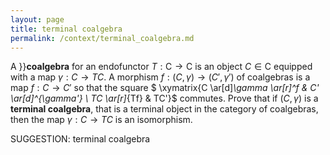 ```yaml
---
layout: page
title: terminal coalgebra
permalink: /context/terminal_coalgebra.md
---
```

 A }}**coalgebra** for an endofunctor $T : \mathsf{C} \to \mathsf{C}$ is an object $C \in \mathsf{C}$ equipped with a map $\gamma : C \to TC$. A morphism $f : (C,\gamma) \to (C',\gamma')$ of coalgebras is a map $f : C \to C'$ so that the square
$ \xymatrix{C \ar[d]_\gamma \ar[r]^f & C' \ar[d]^{\gamma'} \\ TC \ar[r]_{Tf} & TC'}$ commutes. Prove that if $(C,\gamma)$ is a **terminal coalgebra**, that is a terminal object in the category of coalgebras, then the map $\gamma : C  \to TC$ is an isomorphism.


SUGGESTION: terminal coalgebra
